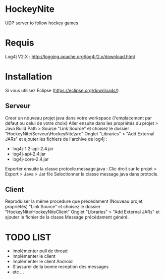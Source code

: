 # HockeyNite
UDP server to follow hockey games

# Requis
Log4j V2.X : http://logging.apache.org/log4j/2.x/download.html

# Installation
Si vous utilisez Eclipse (https://eclipse.org/downloads/)

## Serveur
Creer un nouveau projet java dans votre workspace (l'emplacement par défaut ou celui de votre choix)
Aller ensuite dans les propriétés du projet > Java Build Path > Source
"Link Source" et choisez le dossier "HockeyNite\Serveur\HockeyNite\src"
Onglet "Libraries" > "Add External JARs" et ajouter les fichiers de l'archive de log4j :
- log4j-1.2-api-2.4.jar
- log4j-api-2.4.jar
- log4j-core-2.4.jar

Exporter ensuite la classe protocle.message.java :
Clic droit sur le projet > Export > Java > Jar file
Selectionner la classe message.java dans protocle.

## Client
Reproduiser la même procedure que précédament
(Nouveau projet, propriétés)
"Link Source" et choisez le dossier "HockeyNite\HockeyNiteClient"
Onglet "Libraries" > "Add External JARs" et ajouter le fichier de la classe Message précédament généré.


# TODO LIST
- Implémenter pull de thread
- Implémenter le client
- Implémenter le client Android
- S'assurer de la bonne reception des messages
- etc ...
